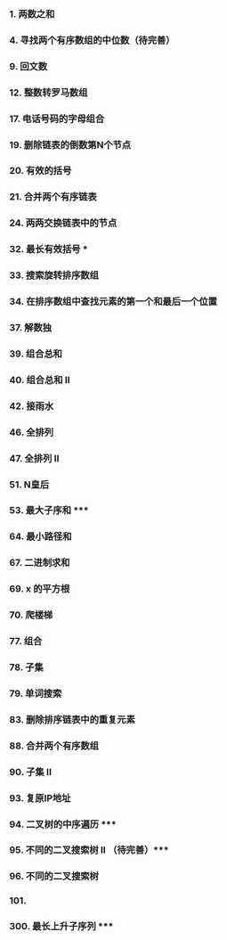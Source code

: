 ### 1. 两数之和
### 4. 寻找两个有序数组的中位数（待完善）
### 9. 回文数
### 12. 整数转罗马数组
### 17. 电话号码的字母组合
### 19. 删除链表的倒数第N个节点
### 20. 有效的括号
### 21. 合并两个有序链表
### 24. 两两交换链表中的节点
### 32. 最长有效括号 *
### 33. 搜索旋转排序数组
### 34. 在排序数组中查找元素的第一个和最后一个位置
### 37. 解数独
### 39. 组合总和
### 40. 组合总和 II
### 42. 接雨水
### 46. 全排列
### 47. 全排列 II
### 51. N皇后
### 53. 最大子序和 ***
### 64. 最小路径和
### 67. 二进制求和
### 69. x 的平方根
### 70. 爬楼梯
### 77. 组合
### 78. 子集
### 79. 单词搜索
### 83. 删除排序链表中的重复元素
### 88. 合并两个有序数组
### 90. 子集 II
### 93. 复原IP地址
### 94. 二叉树的中序遍历 ***
### 95. 不同的二叉搜索树 II （待完善）***
### 96. 不同的二叉搜索树

### 101. 
### 300. 最长上升子序列 ***

